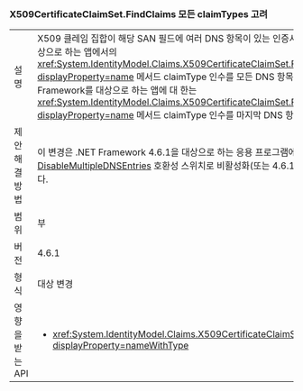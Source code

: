 ### <a name="x509certificateclaimsetfindclaims-considers-all-claimtypes"></a>X509CertificateClaimSet.FindClaims 모든 claimTypes 고려

|   |   |
|---|---|
|설명|X509 클레임 집합이 해당 SAN 필드에 여러 DNS 항목이 있는 인증서 로부터 초기화 되는.NET Framework 4.6.1을 대상으로 하는 앱에서의 <xref:System.IdentityModel.Claims.X509CertificateClaimSet.FindClaims(System.String,System.String)?displayProperty=name> 메서드 claimType 인수를 모든 DNS 항목과 일치 시 키 려 합니다. 이전 버전의.NET Framework를 대상으로 하는 앱에 대 한는 <xref:System.IdentityModel.Claims.X509CertificateClaimSet.FindClaims(System.String,System.String)?displayProperty=name> 메서드 claimType 인수를 마지막 DNS 항목만 일치 시 키 려 합니다.|
|제안 해결 방법|이 변경은 .NET Framework 4.6.1을 대상으로 하는 응용 프로그램에만 영향을 줍니다. 이 변경 내용은 [DisableMultipleDNSEntries](~/docs/framework/migration-guide/mitigation-x509certificateclaimset-findclaims-method.md#mitigation) 호환성 스위치로 비활성화(또는 4.6.1 전 버전을 대상으로 하는 경우 활성화)될 수 있습니다.|
|범위|부|
|버전|4.6.1|
|형식|대상 변경|
|영향을 받는 API|<ul><li><xref:System.IdentityModel.Claims.X509CertificateClaimSet.FindClaims(System.String,System.String)?displayProperty=nameWithType></li></ul>|

